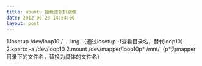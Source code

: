 ```yaml
---
title: ubuntu 挂载虚拟机镜像
date: 2012-06-23 14:54:00
layout: post
---
```


1.losetup /dev/loop10 /.....img （通过losetup -f查看目录名，替代loop10） 
2.kpartx -a /dev/loop10 
2.mount /dev/mapper/loop10p* /mnt/（p*为mapper目录下的文件名，替换为具体的文件名） 
